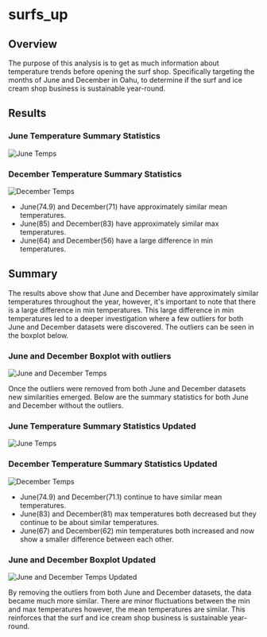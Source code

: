 # surfs_up

## Overview
The purpose of this analysis is to get as much information about temperature trends before opening the surf shop. Specifically targeting the months of June and December in Oahu, to determine if the surf and ice cream shop business is sustainable year-round.

## Results
### June Temperature Summary Statistics
![June Temps](/june_temp.png)

### December Temperature Summary Statistics
![December Temps](/december_temp.png)

- June(74.9) and December(71) have approximately similar mean temperatures.
- June(85) and December(83) have approximately similar max temperatures.
- June(64) and December(56) have a large difference in min temperatures.

## Summary
The results above show that June and December have approximately similar temperatures throughout the year, however, it's important to note that there is a large difference in min temperatures. This large difference in min temperatures led to a deeper investigation where a few outliers for both June and December datasets were discovered. The outliers can be seen in the boxplot below.

### June and December Boxplot with outliers
![June and December Temps](/June_December_Boxplots.png)

Once the outliers were removed from both June and December datasets new similarities emerged. Below are the summary statistics for both June and December without the outliers.

### June Temperature Summary Statistics Updated
![June Temps](/june_temp_updated.png)

### December Temperature Summary Statistics Updated
![December Temps](/december_temp_updated.png)

- June(74.9) and December(71.1) continue to have similar mean temperatures.
- June(83) and December(81) max temperatures both decreased but they continue to be about similar temperatures.
- June(67) and December(62) min temperatures both increased and now show a smaller difference between each other.

### June and December Boxplot Updated
![June and December Temps Updated](/June_December_Boxplots_updated.png)

By removing the outliers from both June and December datasets, the data became much more similar. There are minor fluctuations between the min and max temperatures however, the mean temperatures are similar. This reinforces that the surf and ice cream shop business is sustainable year-round.
